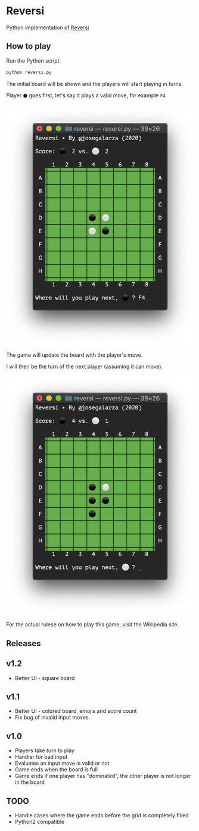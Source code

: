# Reversi

Python implementation of [Reversi](https://en.wikipedia.org/wiki/Reversi)

## How to play

Run the Python script:

```bash
python reversi.py
```

The initial board will be shown and the players will start playing in turns.

Player `⚫️` goes first, let's say it plays a valid move, for example `F4`.

![Game start](doc/screenshot-1.png)
 
The game will update the board with the player's move.

I will then be the turn of the next player (assuming it can move).

![Next round](doc/screenshot-2.png)

For the actual rulese on how to play this game, visit the Wikipedia site.

## Releases

## v1.2

- Better UI - square board

## v1.1

- Better UI - colored board, emojis and score count
- Fix bug of invalid input moves

## v1.0

- Players take turn to play
- Handler for bad input
- Evaluates an input move is valid or not
- Game ends when the board is full
- Game ends if one player has "dominated", the other player is not longer in the board

## TODO

- Handle cases where the game ends before the grid is completely filled
- Python2 compatible
